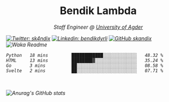 <h1 align="center"> Bendik Lambda </h1>
<p align="center"><em>Staff Engineer @ <a href="http://www.uia.no">University of Agder</a></p>



[![Twitter: sk4ndix](https://img.shields.io/twitter/follow/sk4ndix?style=social)](https://twitter.com/sk4ndix)
[![Linkedin: bendikdyrli](https://img.shields.io/badge/-bendikdyrli-blue?style=flat-square&logo=Linkedin&logoColor=white&link=https://www.linkedin.com/in/bendikdyrli/)](https://www.linkedin.com/in/bendikdyrli/)
[![GitHub skandix](https://img.shields.io/github/followers/skandix?label=follow&style=social)](https://github.com/skandix)
![Waka Readme](https://github.com/skandix/skandix/workflows/Waka%20Readme/badge.svg)


<!--START_SECTION:waka-->
```text
Python   18 mins         ████████████░░░░░░░░░░░░░   48.32 % 
HTML     13 mins         ████████▓░░░░░░░░░░░░░░░░   35.24 % 
Go       3 mins          ██░░░░░░░░░░░░░░░░░░░░░░░   08.58 % 
Svelte   2 mins          ██░░░░░░░░░░░░░░░░░░░░░░░   07.71 % 
```
<!--END_SECTION:waka-->

  <br>
  
![Anurag's GitHub stats](https://github-readme-stats.vercel.app/api?username=skandix&show_icons=true&theme=tokyonight)


